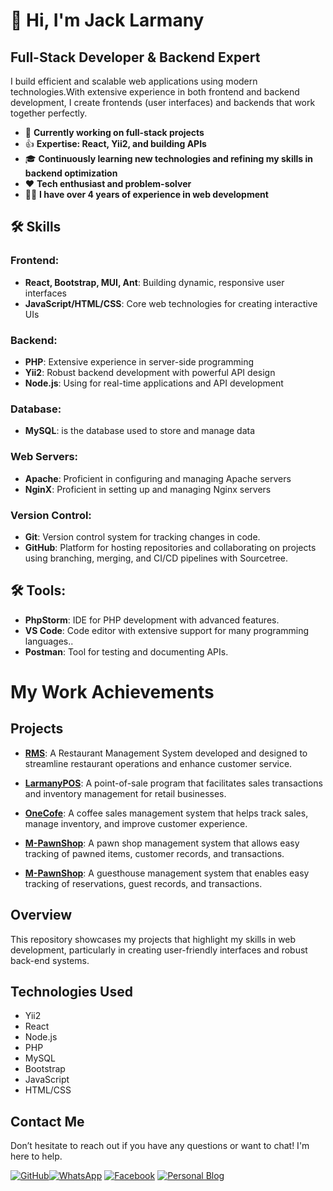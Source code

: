 # 👋 Hi, I'm Jack Larmany

## Full-Stack Developer & Backend Expert

I build efficient and scalable web applications using modern technologies.With extensive experience in both frontend and backend development, I create frontends (user interfaces) and backends that work together perfectly.

- 🚀 **Currently working on full-stack projects**
- 👍 **Expertise: React, Yii2, and building APIs**
- 🎓 **Continuously learning new technologies and refining my skills in backend optimization**
- ❤️ **Tech enthusiast and problem-solver**
- 🧑‍💻 **I have over 4 years of experience in web development**


## 🛠 Skills

### Frontend:
- **React, Bootstrap, MUI, Ant**: Building dynamic, responsive user interfaces
- **JavaScript/HTML/CSS**: Core web technologies for creating interactive UIs

### Backend:
- **PHP**: Extensive experience in server-side programming
- **Yii2**: Robust backend development with powerful API design
- **Node.js**: Using for real-time applications and API development

### Database:
- **MySQL**:  is the database used to store and manage data

### Web Servers:
- **Apache**: Proficient in configuring and managing Apache servers
- **NginX**: Proficient in setting up and managing Nginx servers

### Version Control:
- **Git**: Version control system for tracking changes in code.
- **GitHub**: Platform for hosting repositories and collaborating on projects using branching, merging, and CI/CD pipelines with Sourcetree.

## 🛠 Tools:
- **PhpStorm**: IDE for PHP development with advanced features.
- **VS Code**: Code editor with extensive support for many programming languages..
- **Postman**: Tool for testing and documenting APIs.

# My Work Achievements

## Projects

- **[RMS](https://github.com/jacklarmany/RMS)**: A Restaurant Management System developed and designed to streamline restaurant operations and enhance customer service.

- **[LarmanyPOS](https://github.com/jacklarmany/LarmanyPOS)**: A point-of-sale program that facilitates sales transactions and inventory management for retail businesses.

- **[OneCofe](https://github.com/jacklarmany/OneCofe)**: A coffee sales management system that helps track sales, manage inventory, and improve customer experience.

- **[M-PawnShop](https://github.com/jacklarmany/M-PawnShop)**: A pawn shop management system that allows easy tracking of pawned items, customer records, and transactions.

- **[M-PawnShop](https://github.com/jacklarmany/Ghouse)**: A guesthouse management system that enables easy tracking of reservations, guest records, and transactions.


## Overview

This repository showcases my projects that highlight my skills in web development, particularly in creating user-friendly interfaces and robust back-end systems.

## Technologies Used

- Yii2
- React
- Node.js
- PHP
- MySQL
- Bootstrap
- JavaScript
- HTML/CSS


## Contact Me

Don’t hesitate to reach out if you have any questions or want to chat! I'm here to help.

[![GitHub](https://img.shields.io/badge/GitHub-jacklarmany-%23181717?style=for-the-badge&logo=github)](https://github.com/jacklarmany)[![WhatsApp](https://img.shields.io/badge/WhatsApp-Jack_Larmany-25D366?style=for-the-badge&logo=whatsapp)](https://wa.me/8562095358959)
[![Facebook](https://img.shields.io/badge/Facebook-jlarmany-%231877F2?style=for-the-badge&logo=facebook)](https://facebook.com/jlarmany)
[![Personal Blog](https://img.shields.io/badge/Blog-Jack's%20Blog-orange?style=for-the-badge&logo=dev.to)](https://example.com)
